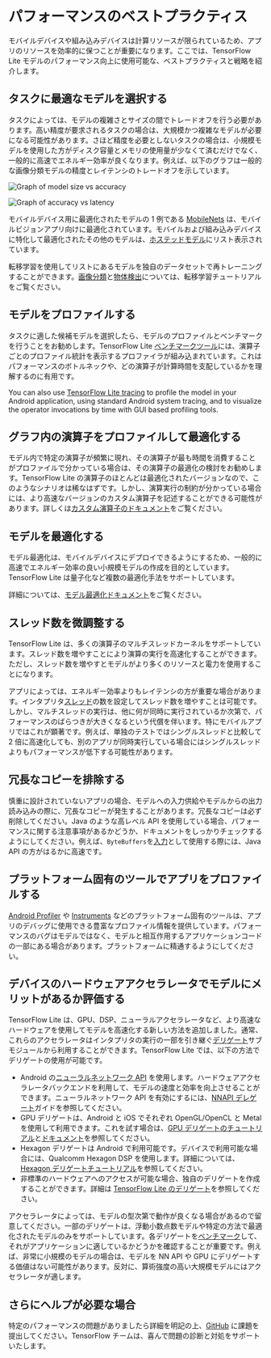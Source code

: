 # パフォーマンスのベストプラクティス

モバイルデバイスや組み込みデバイスは計算リソースが限られているため、アプリのリソースを効率的に保つことが重要になります。ここでは、TensorFlow Lite モデルのパフォーマンス向上に使用可能な、ベストプラクティスと戦略を紹介します。

## タスクに最適なモデルを選択する

タスクによっては、モデルの複雑さとサイズの間でトレードオフを行う必要があります。高い精度が要求されるタスクの場合は、大規模かつ複雑なモデルが必要になる可能性があります。さほど精度を必要としないタスクの場合は、小規模モデルを使用した方がディスク容量とメモリの使用量が少なくて済むだけでなく、一般的に高速でエネルギー効率が良くなります。例えば、以下のグラフは一般的な画像分類モデルの精度とレイテンシのトレードオフを示しています。

![Graph of model size vs accuracy](../images/performance/model_size_vs_accuracy.png "Model Size vs Accuracy")

![Graph of accuracy vs latency](../images/performance/accuracy_vs_latency.png "Accuracy vs Latency")

モバイルデバイス用に最適化されたモデルの 1 例である [MobileNets](https://arxiv.org/abs/1704.04861) は、モバイルビジョンアプリ向けに最適化されています。モバイルおよび組み込みデバイスに特化して最適化されたその他のモデルは、[ホステッドモデル](../guide/hosted_models.md)にリスト表示されています。

転移学習を使用してリストにあるモデルを独自のデータセットで再トレーニングすることができます。[画像分類](/lite/tutorials/model_maker_image_classification)と[物体検出](https://medium.com/tensorflow/training-and-serving-a-realtime-mobile-object-detector-in-30-minutes-with-cloud-tpus-b78971cf1193)については、転移学習チュートリアルをご覧ください。

## モデルをプロファイルする

タスクに適した候補モデルを選択したら、モデルのプロファイルとベンチマークを行うことをお勧めします。TensorFlow Lite [ベンチマークツール](https://github.com/tensorflow/tensorflow/tree/master/tensorflow/lite/tools/benchmark)には、演算子ごとのプロファイル統計を表示するプロファイラが組み込まれています。これはパフォーマンスのボトルネックや、どの演算子が計算時間を支配しているかを理解するのに有用です。

You can also use [TensorFlow Lite tracing](measurement.md#trace_tensorflow_lite_internals_in_android) to profile the model in your Android application, using standard Android system tracing, and to visualize the operator invocations by time with GUI based profiling tools.

## グラフ内の演算子をプロファイルして最適化する

モデル内で特定の演算子が頻繁に現れ、その演算子が最も時間を消費することがプロファイルで分かっている場合は、その演算子の最適化の検討をお勧めします。TensorFlow Lite の演算子のほとんどは最適化されたバージョンなので、このようなシナリオは稀なはずです。しかし、演算実行の制約が分かっている場合には、より高速なバージョンのカスタム演算子を記述することができる可能性があります。詳しくは[カスタム演算子のドキュメント](../custom_operators.md)をご覧ください。

## モデルを最適化する

モデル最適化は、モバイルデバイスにデプロイできるようにするため、一般的に高速でエネルギー効率の良い小規模モデルの作成を目的としています。TensorFlow Lite は量子化など複数の最適化手法をサポートしています。

詳細については、[モデル最適化ドキュメント](model_optimization.md)をご覧ください。

## スレッド数を微調整する

TensorFlow Lite は、多くの演算子のマルチスレッドカーネルをサポートしています。スレッド数を増やすことにより演算の実行を高速化することができます。ただし、スレッド数を増やすとモデルがより多くのリソースと電力を使用することになります。

アプリによっては、エネルギー効率よりもレイテンシの方が重要な場合があります。インタプリタ[スレッド](https://github.com/tensorflow/tensorflow/blob/master/tensorflow/lite/interpreter.h#L346)の数を設定してスレッド数を増やすことは可能です。しかし、マルチスレッドの実行は、他に何が同時に実行されているか次第で、パフォーマンスのばらつきが大きくなるという代償を伴います。特にモバイルアプリではこれが顕著です。例えば、単独のテストではシングルスレッドと比較して 2 倍に高速化しても、別のアプリが同時実行している場合にはシングルスレッドよりもパフォーマンスが低下する可能性があります。

## 冗長なコピーを排除する

慎重に設計されていないアプリの場合、モデルへの入力供給やモデルからの出力読み込みの際に、冗長なコピーが発生することがあります。冗長なコピーは必ず削除してください。Java のような高レベル API を使用している場合、パフォーマンスに関する注意事項があるかどうか、ドキュメントをしっかりチェックするようにしてください。例えば、`ByteBuffers`を[入力](https://github.com/tensorflow/tensorflow/blob/master/tensorflow/lite/java/src/main/java/org/tensorflow/lite/Interpreter.java#L175)として使用する際には、Java API の方がはるかに高速です。

## プラットフォーム固有のツールでアプリをプロファイルする

[Android Profiler](https://developer.android.com/studio/profile/android-profiler) や [Instruments](https://help.apple.com/instruments/mac/current/) などのプラットフォーム固有のツールは、アプリのデバッグに使用できる豊富なプロファイル情報を提供しています。パフォーマンスのバグはモデルではなく、モデルと相互作用するアプリケーションコードの一部にある場合があります。プラットフォームに精通するようにしてください。

## デバイスのハードウェアアクセラレータでモデルにメリットがあるか評価する

TensorFlow Lite は、GPU、DSP、ニューラルアクセラレータなど、より高速なハードウェアを使用してモデルを高速化する新しい方法を追加しました。通常、これらのアクセラレータはインタプリタの実行の一部を引き継ぐ[デリゲート](delegates.md)サブモジュールから利用することができます。TensorFlow Lite では、以下の方法でデリゲートの使用が可能です。

- Android の[ニューラルネットワーク API](https://developer.android.com/ndk/guides/neuralnetworks/) を使用します。ハードウェアアクセラレータバックエンドを利用して、モデルの速度と効率を向上させることができます。ニューラルネットワーク API を有効にするには、[NNAPI デレゲート](nnapi.md)ガイドを参照してください。
- GPU デリゲートは、Android と iOS でそれぞれ OpenGL/OpenCL と Metal を使用して利用できます。これを試す場合は、[GPU デリゲートのチュートリアル](gpu.md)と[ドキュメント](gpu_advanced.md)を参照してください。
- Hexagon デリゲートは Android で利用可能です。デバイスで利用可能な場合には、Qualcomm Hexagon DSP を使用します。詳細については、[Hexagon デリゲートチュートリアル](hexagon_delegate.md)を参照してください。
- 非標準のハードウェアへのアクセスが可能な場合、独自のデリゲートを作成することができます。詳細は [TensorFlow Lite のデリゲート](delegates.md)を参照してください。

アクセラレータによっては、モデルの型次第で動作が良くなる場合があるので留意してください。一部のデリゲートは、浮動小数点数モデルや特定の方法で最適化されたモデルのみをサポートしています。各デリゲートを[ベンチマーク](measurement.md)して、それがアプリケーションに適しているかどうかを確認することが重要です。例えば、非常に小規模のモデルの場合は、モデルを NN API や GPU にデリゲートする価値はない可能性があります。反対に、算術強度の高い大規模モデルにはアクセラレータが適します。

## さらにヘルプが必要な場合

特定のパフォーマンスの問題がありましたら詳細を明記の上、[GitHub](https://github.com/tensorflow/tensorflow/issues) に課題を提出してください。TensorFlow チームは、喜んで問題の診断と対処をサポートいたします。
